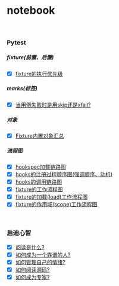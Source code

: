 # notebook

&nbsp;  
### Pytest
##### fixture(前置、后置)
- [x] [fixture的执行优先级](tester/pytest/docs/fixture_call_order.md)  
##### marks(标签)
- [x] [当用例失败时是用skip还是xfail?](tester/pytest/docs/skip_or_xfail.md) 
##### 对象
- [x] [Fixture内置对象汇总](tester/pytest/docs/fixture_built_in.md)
##### 流程图
- [x] [hookspec加载链路图](tester/pytest/docs/pytest_load_hookspec.png)
- [x] [hooks的注册过程顺序图(强调顺序、动机)](tester/pytest/docs/pytest_register_hooks.png)
- [x] [hooks的调用链路图](tester/pytest/docs/hooks/pytest_hooks_invocation_chain.png)
- [x] [fixture的工作流程图](tester/pytest/docs/fixture_workflow.png)
- [x] [fixture的加载(load)工作流程图](tester/pytest/docs/load_fixture_workflow.png)
- [x] [fixture的作用域(scope)工作流程图](tester/pytest/docs/execute_fixture.md)

&nbsp;  
### 启迪心智
- [x] [阅读是什么?](./Enlightenment.md#阅读是什么?)  
- [x] [如何成为一个靠谱的人?](./Enlightenment.md#如何成为一个靠谱的人?)  
- [x] [如何管理自己的情绪?](./Enlightenment.md#如何管理自己的情绪?)  
- [x] [如何阅读源码?](./Enlightenment.md#如何阅读源码?)  
- [x] [如何成为专家?](./Enlightenment.md#如何成为专家?)  
